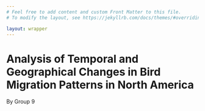 ```yaml
---
# Feel free to add content and custom Front Matter to this file.
# To modify the layout, see https://jekyllrb.com/docs/themes/#overriding-theme-defaults

layout: wrapper
---
```

<h1>Analysis of Temporal and Geographical Changes in Bird Migration Patterns in North America</h1>
<span class="group-name">By Group 9</span>